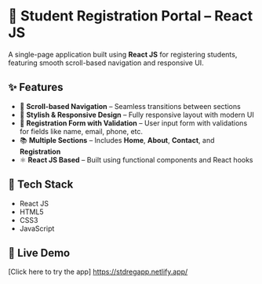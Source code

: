 # 🚀 Student Registration Portal – React JS

A single-page application built using **React JS** for registering students, featuring smooth scroll-based navigation and responsive UI.

## ✨ Features

- 📜 **Scroll-based Navigation** – Seamless transitions between sections
- 🎨 **Stylish & Responsive Design** – Fully responsive layout with modern UI
- 📝 **Registration Form with Validation** – User input form with validations for fields like name, email, phone, etc.
- 📚 **Multiple Sections** – Includes **Home**, **About**, **Contact**, and **Registration**
- ⚛️ **React JS Based** – Built using functional components and React hooks

## 🚧 Tech Stack

- React JS
- HTML5
- CSS3
- JavaScript

## 🔗 Live Demo

[Click here to try the app] https://stdregapp.netlify.app/
